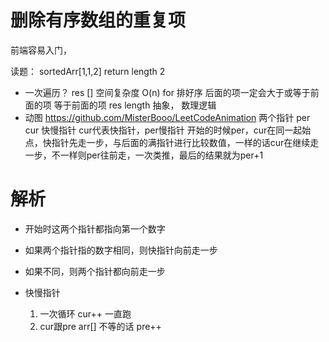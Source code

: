 # 删除有序数组的重复项
前端容易入门，

读题：
  sortedArr[1,1,2]
  return length 2

- 一次遍历？
  res []  空间复杂度 O(n)
  for 排好序 后面的项一定会大于或等于前面的项 等于前面的项
  res length
  抽象， 数理逻辑
- 动图  https://github.com/MisterBooo/LeetCodeAnimation
  两个指针  per cur 快慢指针
  cur代表快指针，per慢指针
  开始的时候per，cur在同一起始点，快指针先走一步，与后面的满指针进行比较数值，一样的话cur在继续走一步，不一样则per往前走，一次类推，最后的结果就为per+1
# 解析
  - 开始时这两个指针都指向第一个数字
  - 如果两个指针指的数字相同，则快指针向前走一步
  - 如果不同，则两个指针都向前走一步

- 快慢指针
  1. 一次循环 cur++ 一直跑
  2. cur跟pre arr[] 不等的话
    pre++
